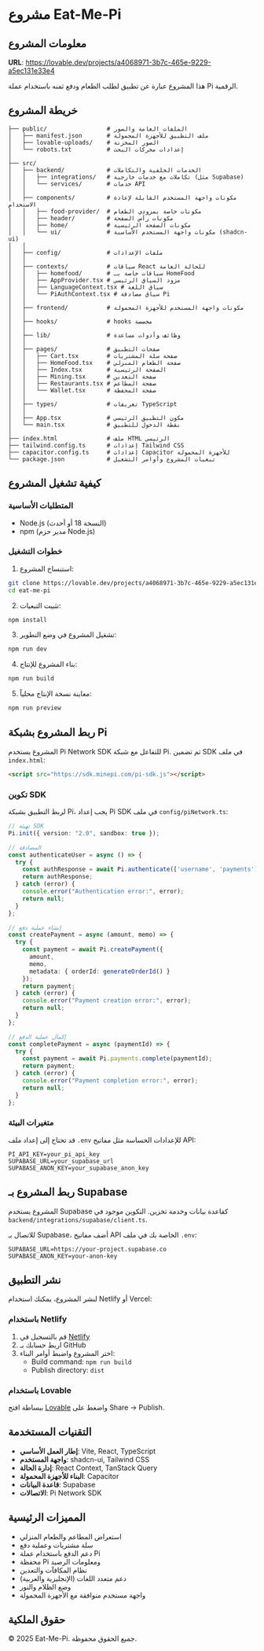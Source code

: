 
# مشروع Eat-Me-Pi

## معلومات المشروع

**URL**: https://lovable.dev/projects/a4068971-3b7c-465e-9229-a5ec131e33e4

هذا المشروع عبارة عن تطبيق لطلب الطعام ودفع ثمنه باستخدام عملة Pi الرقمية.

## خريطة المشروع

```
├── public/                 # الملفات العامة والصور
│   ├── manifest.json       # ملف التطبيق للأجهزة المحمولة
│   ├── lovable-uploads/    # الصور المخزنة
│   └── robots.txt          # إعدادات محركات البحث
│
├── src/
│   ├── backend/            # الخدمات الخلفية والتكاملات
│   │   ├── integrations/   # تكاملات مع خدمات خارجية (مثل Supabase)
│   │   └── services/       # خدمات API
│   │
│   ├── components/         # مكونات واجهة المستخدم القابلة لإعادة الاستخدام
│   │   ├── food-provider/  # مكونات خاصة بمزودي الطعام
│   │   ├── header/         # مكونات رأس الصفحة
│   │   ├── home/           # مكونات الصفحة الرئيسية
│   │   └── ui/             # مكونات واجهة المستخدم الأساسية (shadcn-ui)
│   │
│   ├── config/             # ملفات الإعدادات
│   │
│   ├── contexts/           # سياقات React للحالة العامة
│   │   ├── homefood/       # سياقات خاصة بـ HomeFood
│   │   ├── AppProvider.tsx # مزود السياق الرئيسي
│   │   ├── LanguageContext.tsx # سياق اللغة
│   │   └── PiAuthContext.tsx # سياق مصادقة Pi
│   │
│   ├── frontend/           # مكونات واجهة المستخدم للأجهزة المحمولة
│   │
│   ├── hooks/              # hooks مخصصة
│   │
│   ├── lib/                # وظائف وأدوات مساعدة
│   │
│   ├── pages/              # صفحات التطبيق
│   │   ├── Cart.tsx        # صفحة سلة المشتريات
│   │   ├── HomeFood.tsx    # صفحة الطعام المنزلي
│   │   ├── Index.tsx       # الصفحة الرئيسية
│   │   ├── Mining.tsx      # صفحة التعدين
│   │   ├── Restaurants.tsx # صفحة المطاعم
│   │   └── Wallet.tsx      # صفحة المحفظة
│   │
│   ├── types/              # تعريفات TypeScript
│   │
│   ├── App.tsx             # مكون التطبيق الرئيسي
│   └── main.tsx            # نقطة الدخول للتطبيق
│
├── index.html              # ملف HTML الرئيسي
├── tailwind.config.ts      # إعدادات Tailwind CSS
├── capacitor.config.ts     # إعدادات Capacitor للأجهزة المحمولة
└── package.json            # تبعيات المشروع وأوامر التشغيل
```

## كيفية تشغيل المشروع

### المتطلبات الأساسية
- Node.js (النسخة 18 أو أحدث)
- npm (مدير حزم Node.js)

### خطوات التشغيل

1. استنساخ المشروع:
```sh
git clone https://lovable.dev/projects/a4068971-3b7c-465e-9229-a5ec131e33e4
cd eat-me-pi
```

2. تثبيت التبعيات:
```sh
npm install
```

3. تشغيل المشروع في وضع التطوير:
```sh
npm run dev
```

4. بناء المشروع للإنتاج:
```sh
npm run build
```

5. معاينة نسخة الإنتاج محلياً:
```sh
npm run preview
```

## ربط المشروع بشبكة Pi

المشروع يستخدم Pi Network SDK للتفاعل مع شبكة Pi. تم تضمين SDK في ملف `index.html`:
```html
<script src="https://sdk.minepi.com/pi-sdk.js"></script>
```

### تكوين SDK

لربط التطبيق بشبكة Pi، يجب إعداد Pi SDK في ملف `config/piNetwork.ts`:

```typescript
// تهيئة SDK
Pi.init({ version: "2.0", sandbox: true });

// المصادقة
const authenticateUser = async () => {
  try {
    const authResponse = await Pi.authenticate(['username', 'payments'], onIncompletePaymentFound);
    return authResponse;
  } catch (error) {
    console.error("Authentication error:", error);
    return null;
  }
};

// إنشاء عملية دفع
const createPayment = async (amount, memo) => {
  try {
    const payment = await Pi.createPayment({
      amount,
      memo,
      metadata: { orderId: generateOrderId() }
    });
    return payment;
  } catch (error) {
    console.error("Payment creation error:", error);
    return null;
  }
};

// إكمال عملية الدفع
const completePayment = async (paymentId) => {
  try {
    const payment = await Pi.payments.complete(paymentId);
    return payment;
  } catch (error) {
    console.error("Payment completion error:", error);
    return null;
  }
};
```

### متغيرات البيئة

قد تحتاج إلى إعداد ملف `.env` للإعدادات الحساسة مثل مفاتيح API:

```
PI_API_KEY=your_pi_api_key
SUPABASE_URL=your_supabase_url
SUPABASE_ANON_KEY=your_supabase_anon_key
```

## ربط المشروع بـ Supabase

المشروع يستخدم Supabase كقاعدة بيانات وخدمة تخزين. التكوين موجود في `backend/integrations/supabase/client.ts`.

للاتصال بـ Supabase، أضف مفاتيح API الخاصة بك في ملف `.env`:

```
SUPABASE_URL=https://your-project.supabase.co
SUPABASE_ANON_KEY=your-anon-key
```

## نشر التطبيق

لنشر المشروع، يمكنك استخدام Netlify أو Vercel:

### باستخدام Netlify
1. قم بالتسجيل في [Netlify](https://netlify.com)
2. اربط حسابك بـ GitHub
3. اختر المشروع واضبط أوامر البناء:
   - Build command: `npm run build`
   - Publish directory: `dist`

### باستخدام Lovable
ببساطة افتح [Lovable](https://lovable.dev/projects/a4068971-3b7c-465e-9229-a5ec131e33e4) واضغط على Share -> Publish.

## التقنيات المستخدمة

- **إطار العمل الأساسي**: Vite, React, TypeScript
- **واجهة المستخدم**: shadcn-ui, Tailwind CSS
- **إدارة الحالة**: React Context, TanStack Query
- **البناء للأجهزة المحمولة**: Capacitor
- **قاعدة البيانات**: Supabase
- **الاتصالات**: Pi Network SDK

## المميزات الرئيسية

- استعراض المطاعم والطعام المنزلي
- سلة مشتريات وعملية دفع
- دعم الدفع باستخدام عملة Pi
- محفظة Pi ومعلومات الرصيد
- نظام المكافآت والتعدين
- دعم متعدد اللغات (الإنجليزية والعربية)
- وضع الظلام والنور
- واجهة مستخدم متوافقة مع الأجهزة المحمولة

## حقوق الملكية

© 2025 Eat-Me-Pi. جميع الحقوق محفوظة.
